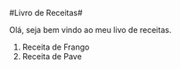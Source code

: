 #Livro de Receitas#

Olá, seja bem vindo ao meu livo de receitas.

1. Receita de Frango
2. Receita de Pave